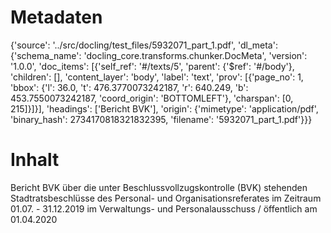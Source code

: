 # Metadaten
{'source': '../src/docling/test_files/5932071_part_1.pdf', 'dl_meta': {'schema_name': 'docling_core.transforms.chunker.DocMeta', 'version': '1.0.0', 'doc_items': [{'self_ref': '#/texts/5', 'parent': {'$ref': '#/body'}, 'children': [], 'content_layer': 'body', 'label': 'text', 'prov': [{'page_no': 1, 'bbox': {'l': 36.0, 't': 476.3770073242187, 'r': 640.249, 'b': 453.7550073242187, 'coord_origin': 'BOTTOMLEFT'}, 'charspan': [0, 215]}]}], 'headings': ['Bericht BVK'], 'origin': {'mimetype': 'application/pdf', 'binary_hash': 2734170818321832395, 'filename': '5932071_part_1.pdf'}}}

# Inhalt
Bericht BVK
über die unter Beschlussvollzugskontrolle (BVK) stehenden Stadtratsbeschlüsse des Personal- und Organisationsreferates im Zeitraum 01.07. - 31.12.2019 im Verwaltungs- und Personalausschuss / öffentlich am 01.04.2020
